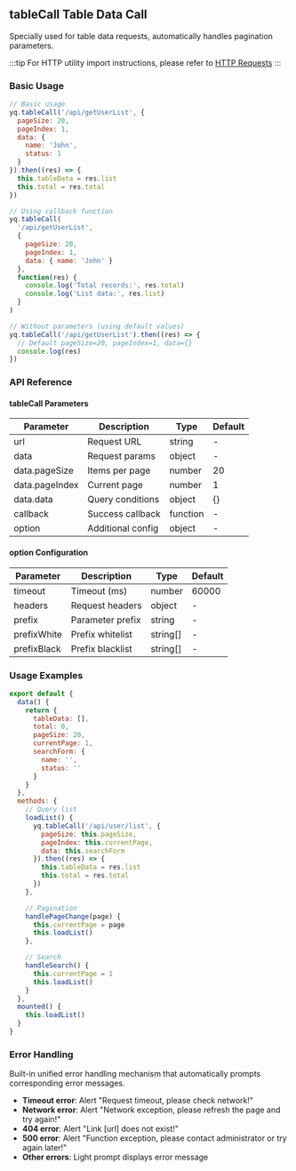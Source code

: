 ## tableCall Table Data Call

Specially used for table data requests, automatically handles pagination parameters.

:::tip
For HTTP utility import instructions, please refer to [HTTP Requests](#/en-US/util/util-http#import)
:::

### Basic Usage

```javascript
// Basic usage
yq.tableCall('/api/getUserList', {
  pageSize: 20,
  pageIndex: 1,
  data: {
    name: 'John',
    status: 1
  }
}).then((res) => {
  this.tableData = res.list
  this.total = res.total
})

// Using callback function
yq.tableCall(
  '/api/getUserList',
  {
    pageSize: 20,
    pageIndex: 1,
    data: { name: 'John' }
  },
  function(res) {
    console.log('Total records:', res.total)
    console.log('List data:', res.list)
  }
)

// Without parameters (using default values)
yq.tableCall('/api/getUserList').then((res) => {
  // Default pageSize=20, pageIndex=1, data={}
  console.log(res)
})
```

### API Reference

#### tableCall Parameters

| Parameter      | Description       | Type     | Default |
| -------------- | ----------------- | -------- | ------- |
| url            | Request URL       | string   | -       |
| data           | Request params    | object   | -       |
| data.pageSize  | Items per page    | number   | 20      |
| data.pageIndex | Current page      | number   | 1       |
| data.data      | Query conditions  | object   | {}      |
| callback       | Success callback  | function | -       |
| option         | Additional config | object   | -       |

#### option Configuration

| Parameter   | Description      | Type     | Default |
| ----------- | ---------------- | -------- | ------- |
| timeout     | Timeout (ms)     | number   | 60000   |
| headers     | Request headers  | object   | -       |
| prefix      | Parameter prefix | string   | -       |
| prefixWhite | Prefix whitelist | string[] | -       |
| prefixBlack | Prefix blacklist | string[] | -       |

### Usage Examples

```javascript
export default {
  data() {
    return {
      tableData: [],
      total: 0,
      pageSize: 20,
      currentPage: 1,
      searchForm: {
        name: '',
        status: ''
      }
    }
  },
  methods: {
    // Query list
    loadList() {
      yq.tableCall('/api/user/list', {
        pageSize: this.pageSize,
        pageIndex: this.currentPage,
        data: this.searchForm
      }).then((res) => {
        this.tableData = res.list
        this.total = res.total
      })
    },

    // Pagination
    handlePageChange(page) {
      this.currentPage = page
      this.loadList()
    },

    // Search
    handleSearch() {
      this.currentPage = 1
      this.loadList()
    }
  },
  mounted() {
    this.loadList()
  }
}
```

### Error Handling

Built-in unified error handling mechanism that automatically prompts corresponding error messages.

- **Timeout error**: Alert "Request timeout, please check network!"
- **Network error**: Alert "Network exception, please refresh the page and try again!"
- **404 error**: Alert "Link [url] does not exist!"
- **500 error**: Alert "Function exception, please contact administrator or try again later!"
- **Other errors**: Light prompt displays error message
